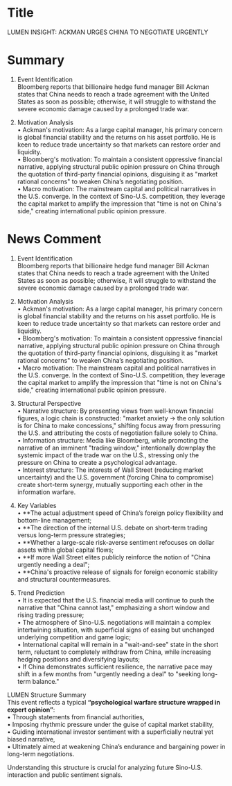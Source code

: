 # Title
LUMEN INSIGHT: ACKMAN URGES CHINA TO NEGOTIATE URGENTLY

# Summary
1. Event Identification  
Bloomberg reports that billionaire hedge fund manager Bill Ackman states that China needs to reach a trade agreement with the United States as soon as possible; otherwise, it will struggle to withstand the severe economic damage caused by a prolonged trade war.

2. Motivation Analysis  
• Ackman's motivation: As a large capital manager, his primary concern is global financial stability and the returns on his asset portfolio. He is keen to reduce trade uncertainty so that markets can restore order and liquidity.  
• Bloomberg's motivation: To maintain a consistent oppressive financial narrative, applying structural public opinion pressure on China through the quotation of third-party financial opinions, disguising it as "market rational concerns" to weaken China’s negotiating position.  
• Macro motivation: The mainstream capital and political narratives in the U.S. converge. In the context of Sino-U.S. competition, they leverage the capital market to amplify the impression that "time is not on China's side," creating international public opinion pressure.

# News Comment
1. Event Identification  
Bloomberg reports that billionaire hedge fund manager Bill Ackman states that China needs to reach a trade agreement with the United States as soon as possible; otherwise, it will struggle to withstand the severe economic damage caused by a prolonged trade war.

2. Motivation Analysis  
• Ackman's motivation: As a large capital manager, his primary concern is global financial stability and the returns on his asset portfolio. He is keen to reduce trade uncertainty so that markets can restore order and liquidity.  
• Bloomberg's motivation: To maintain a consistent oppressive financial narrative, applying structural public opinion pressure on China through the quotation of third-party financial opinions, disguising it as "market rational concerns" to weaken China’s negotiating position.  
• Macro motivation: The mainstream capital and political narratives in the U.S. converge. In the context of Sino-U.S. competition, they leverage the capital market to amplify the impression that "time is not on China's side," creating international public opinion pressure.

3. Structural Perspective  
• Narrative structure: By presenting views from well-known financial figures, a logic chain is constructed: "market anxiety → the only solution is for China to make concessions," shifting focus away from pressuring the U.S. and attributing the costs of negotiation failure solely to China.  
• Information structure: Media like Bloomberg, while promoting the narrative of an imminent "trading window," intentionally downplay the systemic impact of the trade war on the U.S., stressing only the pressure on China to create a psychological advantage.  
• Interest structure: The interests of Wall Street (reducing market uncertainty) and the U.S. government (forcing China to compromise) create short-term synergy, mutually supporting each other in the information warfare.

4. Key Variables  
• **The actual adjustment speed of China’s foreign policy flexibility and bottom-line management;  
• **The direction of the internal U.S. debate on short-term trading versus long-term pressure strategies;  
• **Whether a large-scale risk-averse sentiment refocuses on dollar assets within global capital flows;  
• **If more Wall Street elites publicly reinforce the notion of "China urgently needing a deal";  
• **China's proactive release of signals for foreign economic stability and structural countermeasures.

5. Trend Prediction  
• It is expected that the U.S. financial media will continue to push the narrative that "China cannot last," emphasizing a short window and rising trading pressure;  
• The atmosphere of Sino-U.S. negotiations will maintain a complex intertwining situation, with superficial signs of easing but unchanged underlying competition and game logic;  
• International capital will remain in a "wait-and-see" state in the short term, reluctant to completely withdraw from China, while increasing hedging positions and diversifying layouts;  
• If China demonstrates sufficient resilience, the narrative pace may shift in a few months from "urgently needing a deal" to "seeking long-term balance."

LUMEN Structure Summary  
This event reflects a typical **“psychological warfare structure wrapped in expert opinion”**:  
• Through statements from financial authorities,  
• Imposing rhythmic pressure under the guise of capital market stability,  
• Guiding international investor sentiment with a superficially neutral yet biased narrative,  
• Ultimately aimed at weakening China’s endurance and bargaining power in long-term negotiations.

Understanding this structure is crucial for analyzing future Sino-U.S. interaction and public sentiment signals.
